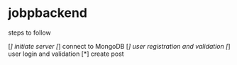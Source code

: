 # jobpbackend

steps to follow 

[*] initiate server
[*] connect to MongoDB
[*] user registration and validation
[*] user login and validation
[*] create post
